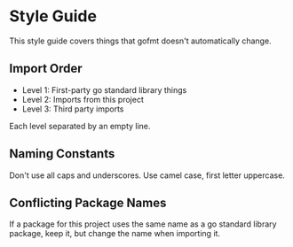 Style Guide
===========
This style guide covers things that gofmt doesn't automatically change.

Import Order
------------
- Level 1: First-party go standard library things
- Level 2: Imports from this project
- Level 3: Third party imports

Each level separated by an empty line.

Naming Constants
----------------
Don't use all caps and underscores.
Use camel case, first letter uppercase.

Conflicting Package Names
-------------------------
If a package for this project uses the same name as a go standard library package, keep it, but change the name when importing it.